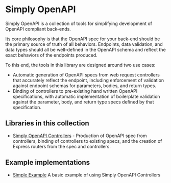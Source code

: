 # Simply OpenAPI

Simply OpenAPI is a collection of tools for simplifying development of OpenAPI compliant back-ends.

Its core philosophy is that the OpenAPI spec for your back-end should be the primary source of truth of all behaviors. Endpoints, data validation, and data types should all be well-defined in the OpenAPI schema and reflect the exact behaviors of the endpoints produced.

To this end, the tools in this library are designed around two use cases:

* Automatic generation of OpenAPI specs from web request controllers that accurately reflect the endpoint, including enforcement of validation against endpoint schemas for parameters, bodies, and return types.
* Binding of controllers to pre-existing hand written OpenAPI specifications, with automatic implementation of boilerplate validation against the parameter, body, and return type specs defined by that specification.

## Libraries in this collection

* [Simply OpenAPI Controllers](packages/controllers/) - Production of OpenAPI spec from controllers, binding of controllers to existing specs, and the creation of Express routers from the spec and controllers.

## Example implementations

* [Simple Example](examples/simple/) A basic example of using Simply OpenAPI Controllers

